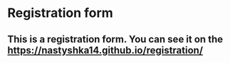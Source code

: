 # Registration form

## This is a registration form. You can see it on the https://nastyshka14.github.io/registration/
